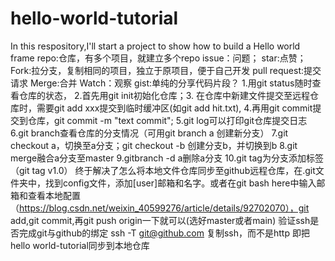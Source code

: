 # hello-world-tutorial
In this respository,I'll start a project to show how to build a Hello world frame
repo:仓库，有多个项目，就建立多个repo
issue：问题；
star:点赞；
Fork:拉分支，复制相同的项目，独立于原项目，便于自己开发
pull request:提交请求
Merge:合并
Watch：观察
gist:单纯的分享代码片段？
1.用git status随时查看仓库的状态，
2.首先用git init初始化仓库；3.
在仓库中新建文件提交至远程仓库时，需要git add xxx提交到临时缓冲区(如git add hit.txt),
4.再用git commit提交到仓库，git commit -m "text commit";
5.git log可以打印git仓库提交日志
6.git branch查看仓库的分支情况（可用git branch a 创建新分支）
7.git checkout a，切换至a分支；git checkout -b 创建分支b，并切换到b
8.git merge融合a分支至master
9.gitbranch -d a删除a分支
10.git tag为分支添加标签（git tag v1.0）
终于解决了怎么将本地文件仓库同步至github远程仓库，在.git文件夹中，找到config文件，添加[user]邮箱和名字。或者在git bash here中输入邮箱和查看本地配置（https://blog.csdn.net/weixin_40599276/article/details/92702070），git add,git commit,再git push origin一下就可以(选好master或者main)
验证ssh是否完成git与github的绑定
ssh -T git@github.com    复制ssh，而不是http
即把hello world-tutorial同步到本地仓库

